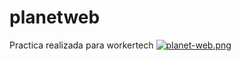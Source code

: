 # planetweb
Practica realizada para workertech
[![planet-web.png](https://i.postimg.cc/QddZVzbq/planet-web.png)](https://postimg.cc/0bFBBch6)
